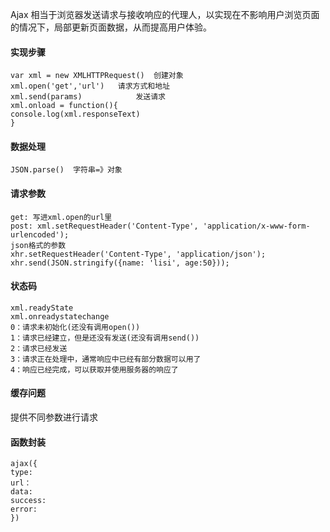 Ajax 相当于浏览器发送请求与接收响应的代理人，以实现在不影响用户浏览页面的情况下，局部更新页面数据，从而提高用户体验。

#### 实现步骤

```
var xml = new XMLHTTPRequest()	创建对象
xml.open('get','url')   请求方式和地址
xml.send(params)			发送请求
xml.onload = function(){
console.log(xml.responseText)
}
```

#### 数据处理

``` 
JSON.parse()  字符串=》对象
```

#### 请求参数

```
get: 写进xml.open的url里
post: xml.setRequestHeader('Content-Type', 'application/x-www-form-urlencoded');
json格式的参数
xhr.setRequestHeader('Content-Type', 'application/json');
xhr.send(JSON.stringify({name: 'lisi', age:50}));
```

#### 状态码

```
xml.readyState
xml.onreadystatechange
0：请求未初始化(还没有调用open())
1：请求已经建立，但是还没有发送(还没有调用send())
2：请求已经发送
3：请求正在处理中，通常响应中已经有部分数据可以用了
4：响应已经完成，可以获取并使用服务器的响应了
```

#### 缓存问题

提供不同参数进行请求

#### 函数封装

```
ajax({
type:
url：
data:
success:
error:
})
```


